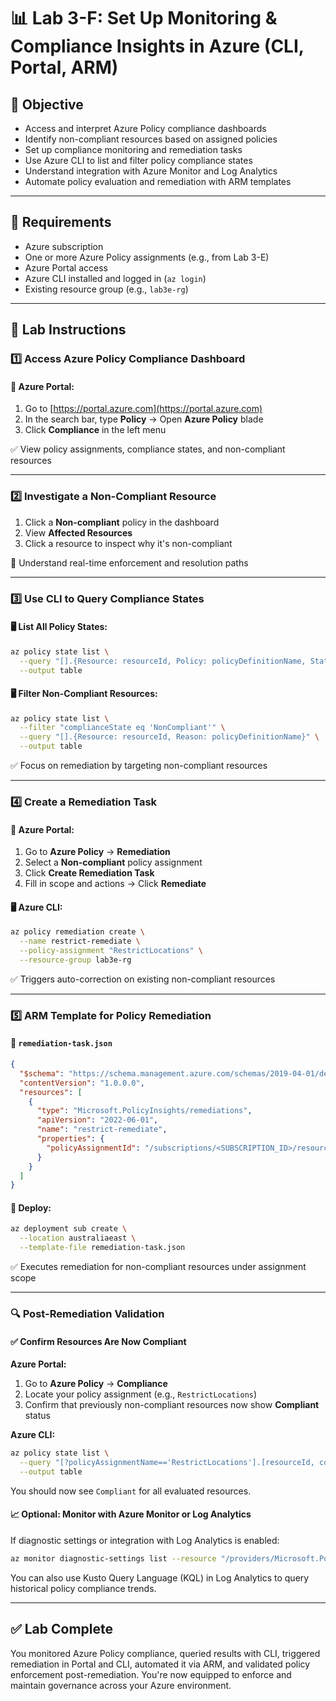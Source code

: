 # 📊 Lab 3-F: Set Up Monitoring & Compliance Insights in Azure (CLI, Portal, ARM)

## 🎯 Objective

- Access and interpret Azure Policy compliance dashboards
- Identify non-compliant resources based on assigned policies
- Set up compliance monitoring and remediation tasks
- Use Azure CLI to list and filter policy compliance states
- Understand integration with Azure Monitor and Log Analytics
- Automate policy evaluation and remediation with ARM templates

---

## 🧰 Requirements

- Azure subscription
- One or more Azure Policy assignments (e.g., from Lab 3-E)
- Azure Portal access
- Azure CLI installed and logged in (`az login`)
- Existing resource group (e.g., `lab3e-rg`)

---

## 👣 Lab Instructions

### 1️⃣ Access Azure Policy Compliance Dashboard

#### 🔹 Azure Portal:

1. Go to [https://portal.azure.com](https://portal.azure.com)
2. In the search bar, type **Policy** → Open **Azure Policy** blade
3. Click **Compliance** in the left menu

✅ View policy assignments, compliance states, and non-compliant resources

---

### 2️⃣ Investigate a Non-Compliant Resource

1. Click a **Non-compliant** policy in the dashboard
2. View **Affected Resources**
3. Click a resource to inspect why it's non-compliant

📝 Understand real-time enforcement and resolution paths

---

### 3️⃣ Use CLI to Query Compliance States

#### 🖥️ List All Policy States:

```bash
az policy state list \
  --query "[].{Resource: resourceId, Policy: policyDefinitionName, State: complianceState}" \
  --output table
```

#### 🖥️ Filter Non-Compliant Resources:

```bash
az policy state list \
  --filter "complianceState eq 'NonCompliant'" \
  --query "[].{Resource: resourceId, Reason: policyDefinitionName}" \
  --output table
```

✅ Focus on remediation by targeting non-compliant resources

---

### 4️⃣ Create a Remediation Task

#### 🔹 Azure Portal:

1. Go to **Azure Policy** → **Remediation**
2. Select a **Non-compliant** policy assignment
3. Click **Create Remediation Task**
4. Fill in scope and actions → Click **Remediate**

#### 🖥️ Azure CLI:

```bash
az policy remediation create \
  --name restrict-remediate \
  --policy-assignment "RestrictLocations" \
  --resource-group lab3e-rg
```

✅ Triggers auto-correction on existing non-compliant resources

---

### 5️⃣ ARM Template for Policy Remediation

#### 🔹 `remediation-task.json`

```json
{
  "$schema": "https://schema.management.azure.com/schemas/2019-04-01/deploymentTemplate.json#",
  "contentVersion": "1.0.0.0",
  "resources": [
    {
      "type": "Microsoft.PolicyInsights/remediations",
      "apiVersion": "2022-06-01",
      "name": "restrict-remediate",
      "properties": {
        "policyAssignmentId": "/subscriptions/<SUBSCRIPTION_ID>/resourceGroups/lab3e-rg/providers/Microsoft.Authorization/policyAssignments/RestrictLocations"
      }
    }
  ]
}
```

#### 🔹 Deploy:

```bash
az deployment sub create \
  --location australiaeast \
  --template-file remediation-task.json
```

✅ Executes remediation for non-compliant resources under assignment scope

---

### 🔍 Post-Remediation Validation

#### ✅ Confirm Resources Are Now Compliant

**Azure Portal:**

1. Go to **Azure Policy** → **Compliance**
2. Locate your policy assignment (e.g., `RestrictLocations`)
3. Confirm that previously non-compliant resources now show **Compliant** status

**Azure CLI:**

```bash
az policy state list \
  --query "[?policyAssignmentName=='RestrictLocations'].[resourceId, complianceState]" \
  --output table
```

You should now see `Compliant` for all evaluated resources.

#### 📈 Optional: Monitor with Azure Monitor or Log Analytics

If diagnostic settings or integration with Log Analytics is enabled:

```bash
az monitor diagnostic-settings list --resource "/providers/Microsoft.PolicyInsights"
```

You can also use Kusto Query Language (KQL) in Log Analytics to query historical policy compliance trends.

---

## ✅ Lab Complete

You monitored Azure Policy compliance, queried results with CLI, triggered remediation in Portal and CLI, automated it via ARM, and validated policy enforcement post-remediation. You're now equipped to enforce and maintain governance across your Azure environment.

